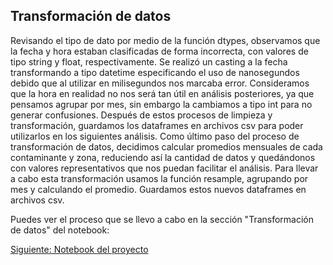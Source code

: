 
## Transformación de datos
Revisando el tipo de dato por medio de la función dtypes, observamos que la fecha y hora estaban clasificadas de forma incorrecta, con valores de tipo string y float, respectivamente.
Se realizó un casting a la fecha transformando a tipo datetime especificando el uso de nanosegundos debido que al utilizar en milisegundos nos marcaba error. Consideramos que la hora en realidad no nos será tan útil en análisis posteriores, ya que pensamos agrupar por mes, sin embargo la cambiamos a tipo int para no generar confusiones.
Después de estos procesos de limpieza y transformación, guardamos los dataframes en archivos csv para poder utilizarlos en los siguientes análisis.
Como último paso del proceso de transformación de datos, decidimos calcular promedios mensuales de cada contaminante y zona, reduciendo así la cantidad de datos y quedándonos con valores representativos que nos puedan facilitar el análisis. Para llevar a cabo esta transformación usamos la función resample, agrupando por mes y calculando el promedio. Guardamos estos nuevos dataframes en archivos csv.

Puedes ver el proceso que se llevo a cabo en la sección "Transformación de datos" del notebook: 

[Siguiente: Notebook del proyecto](https://github.com/BettySanchez7/Analisis_Calidad_AireCDMX_Python/blob/main/Procesamiento_Datos.ipynb)
